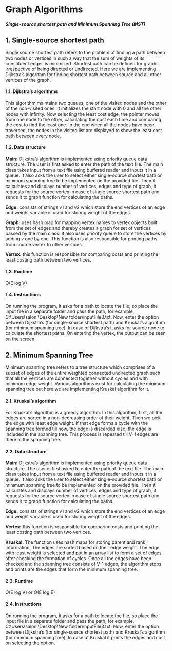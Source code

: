 # Graph Algorithms
##### Single-source shortest path and Minimum Spanning Tree (MST)

## 1. Single-source shortest path
Single source shortest path refers to the problem of finding a path between two nodes or vertices in such a way that the sum of weights of its constituent edges is minimized. Shortest path can be defined for graphs irrespective of being directed or undirected. Here we are implementing Dijkstra’s algorithm for finding shortest path between source and all other vertices of the graph.

#### 1.1. Dijkstra’s algorithms
This algorithm maintains two queues, one of the visited nodes and the other of the non-visited ones. It initializes the start node with 0 and all the other nodes with infinity. Now selecting the least cost edge, the pointer moves from one node to the other, calculating the cost each time and comparing the cost to find the least one. In the end when all the nodes have been traversed, the nodes in the visited list are displayed to show the least cost path between every node.

#### 1.2. Data structure
**Main:** Dijkstra’s algorithm is implemented using priority queue data structure. The user is first asked to enter the path of the text file. The main class takes input from a text file using buffered reader and inputs it in a queue. It also asks the user to select either single-source shortest path or minimum spanning tree to be implemented on the provided file. Then it calculates and displays number of vertices, edges and type of graph, it requests for the source vertex in case of single source shortest path and sends it to graph function for calculating the paths.

**Edge:** consists of strings v1 and v2 which store the end vertices of an edge and weight variable is used for storing weight of the edges.

**Graph:** uses hash map for mapping vertex names to vertex objects built from the set of edges and thereby creates a graph for set of vertices passed by the main class. It also uses priority queue to store the vertices by adding v one by one. This function is also responsible for printing paths from source vertex to other vertices.

**Vertex:** this function is responsible for comparing costs and printing the least costing path between two vertices.

#### 1.3. Runtime
O(E log V)

#### 1.4. Instructions
On running the program, it asks for a path to locate the file, so place the input file in a separate folder and pass the path, for example, C:\Users\saloni\Desktop\New folder\inputFile3.txt. Now, enter the option between Dijkstra’s (for single-source shortest path) and Kruskal’s algorithm (for minimum spanning tree). In case of Dijkstra’s it asks for source node to calculate the shortest paths. On entering the vertex, the output can be seen on the screen.

## 2. Minimum Spanning Tree
Minimum spanning tree refers to a tree structure which comprises of a subset of edges of the entire weighted connected undirected graph such that all the vertices are connected together without cycles and with minimum edge weight. Various algorithms exist for calculating the minimum spanning tree but here we are implementing Kruskal algorithm for it.

#### 2.1. Kruskal’s algorithm
For Kruskal’s algorithm is a greedy algorithm. In this algorithm, first, all the edges are sorted in a non-decreasing order of their weight. Then we pick the edge with least edge weight. If that edge forms a cycle with the spanning tree formed till now, the edge is discarded else, the edge is included in the spanning tree. This process is repeated till V-1 edges are there in the spanning tree.

####  2.2. Data structure

**Main:** Dijkstra’s algorithm is implemented using priority queue data structure. The user is first asked to enter the path of the text file. The main class takes input from a text file using buffered reader and inputs it in a queue. It also asks the user to select either single-source shortest path or minimum spanning tree to be implemented on the provided file. Then it calculates and displays number of vertices, edges and type of graph, it requests for the source vertex in case of single source shortest path and sends it to graph function for calculating the paths.

**Edge:** consists of strings v1 and v2 which store the end vertices of an edge and weight variable is used for storing weight of the edges.

**Vertex:** this function is responsible for comparing costs and printing the least costing path between two vertices.

**Kruskal:** The function uses hash maps for storing parent and rank information. The edges are sorted based on their edge weight. The edge with least weight is selected and put in an array list to form a set of edges after checking the formation of cycles. Once all the edges have been checked and the spanning tree consists of V-1 edges, the algorithm stops and prints are the edges that form the minimum spanning tree.

#### 2.3. Runtime
O(E log V) or O(E log E)

#### 2.4. Instructions
On running the program, it asks for a path to locate the file, so place the input file in a separate folder and pass the path, for example, C:\Users\saloni\Desktop\New folder\inputFile3.txt. Now, enter the option between Dijkstra’s (for single-source shortest path) and Kruskal’s algorithm (for minimum spanning tree). In case of Kruskal it prints the edges and cost on selecting the option.
